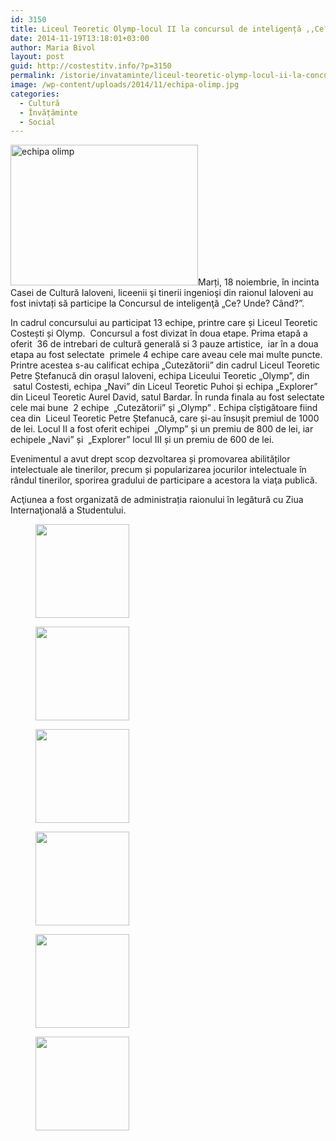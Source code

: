 ```yaml
---
id: 3150
title: Liceul Teoretic Olymp-locul II la concursul de inteligență ,,Ce? Unde? Când?”
date: 2014-11-19T13:18:01+03:00
author: Maria Bivol
layout: post
guid: http://costestitv.info/?p=3150
permalink: /istorie/invataminte/liceul-teoretic-olymp-locul-ii-la-concursul-ce-unde-cand/
image: /wp-content/uploads/2014/11/echipa-olimp.jpg
categories:
  - Cultură
  - Învățăminte
  - Social
---
```

[<img class="alignleft size-medium wp-image-3151" src="/wp-content/uploads/2014/11/echipa-olimp-300x225.jpg" alt="echipa olimp" width="300" height="225" srcset="http://costestitv.ddev.local/wp-content/uploads/2014/11/echipa-olimp-300x225.jpg 300w, http://costestitv.ddev.local/wp-content/uploads/2014/11/echipa-olimp-45x35.jpg 45w, http://costestitv.ddev.local/wp-content/uploads/2014/11/echipa-olimp.jpg 1024w" sizes="(max-width: 300px) 100vw, 300px" />](/wp-content/uploads/2014/11/echipa-olimp.jpg)Marți, 18 noiembrie, în incinta Casei de Cultură Ialoveni, liceenii şi tinerii ingenioşi din raionul Ialoveni au fost inivtați să participe la Concursul de inteligenţă &#8222;Ce? Unde? Când?&#8221;.

In cadrul concursului au participat 13 echipe, printre care și Liceul Teoretic Costești și Olymp.  Concursul a fost divizat în doua etape. Prima etapă a  oferit  36 de intrebari de cultură generală si 3 pauze artistice,  iar în a doua etapa au fost selectate  primele 4 echipe care aveau cele mai multe puncte. Printre acestea s-au calificat echipa &#8222;Cutezătorii&#8221; din cadrul Liceul Teoretic Petre Ștefanucă din orașul Ialoveni, echipa Liceului Teoretic &#8222;Olymp&#8221;, din  satul Costesti, echipa &#8222;Navi&#8221; din Liceul Teoretic Puhoi și echipa &#8222;Explorer&#8221; din Liceul Teoretic Aurel David, satul Bardar. În runda finala au fost selectate cele mai bune  2 echipe  &#8222;Cutezătorii&#8221; și &#8222;Olymp&#8221; . Echipa cîștigătoare fiind cea din  Liceul Teoretic Petre Ștefanucă, care și-au însușit premiul de 1000 de lei. Locul II a fost oferit echipei  &#8222;Olymp&#8221; și un premiu de 800 de lei, iar echipele &#8222;Navi&#8221; și  &#8222;Explorer&#8221; locul III și un premiu de 600 de lei.

Evenimentul a avut drept scop dezvoltarea și promovarea abilităților intelectuale ale tinerilor, precum și popularizarea jocurilor intelectuale în rândul tinerilor, sporirea gradului de participare a acestora la viaţa publică.

Acţiunea a fost organizată de administrația raionului în legătură cu Ziua Internaţională a Studentului.

<div id='gallery-16' class='gallery galleryid-3150 gallery-columns-3 gallery-size-thumbnail'>
  <figure class='gallery-item'> 
  
  <div class='gallery-icon landscape'>
    <a href='http://costestitv.ddev.local/istorie/invataminte/liceul-teoretic-olymp-locul-ii-la-concursul-ce-unde-cand/attachment/ce-unde-cind/'><img width="150" height="150" src="http://costestitv.ddev.local/wp-content/uploads/2014/11/ce-unde-cind-150x150.jpg" class="attachment-thumbnail size-thumbnail" alt="" /></a>
  </div></figure><figure class='gallery-item'> 
  
  <div class='gallery-icon landscape'>
    <a href='http://costestitv.ddev.local/istorie/invataminte/liceul-teoretic-olymp-locul-ii-la-concursul-ce-unde-cand/attachment/costesti2/'><img width="150" height="150" src="http://costestitv.ddev.local/wp-content/uploads/2014/11/costesti2-150x150.jpg" class="attachment-thumbnail size-thumbnail" alt="" /></a>
  </div></figure><figure class='gallery-item'> 
  
  <div class='gallery-icon landscape'>
    <a href='http://costestitv.ddev.local/istorie/invataminte/liceul-teoretic-olymp-locul-ii-la-concursul-ce-unde-cand/attachment/costesti3/'><img width="150" height="150" src="http://costestitv.ddev.local/wp-content/uploads/2014/11/costesti3-150x150.jpg" class="attachment-thumbnail size-thumbnail" alt="" /></a>
  </div></figure><figure class='gallery-item'> 
  
  <div class='gallery-icon landscape'>
    <a href='http://costestitv.ddev.local/istorie/invataminte/liceul-teoretic-olymp-locul-ii-la-concursul-ce-unde-cand/attachment/olimp/'><img width="150" height="150" src="http://costestitv.ddev.local/wp-content/uploads/2014/11/olimp-150x150.jpg" class="attachment-thumbnail size-thumbnail" alt="" /></a>
  </div></figure><figure class='gallery-item'> 
  
  <div class='gallery-icon landscape'>
    <a href='http://costestitv.ddev.local/istorie/invataminte/liceul-teoretic-olymp-locul-ii-la-concursul-ce-unde-cand/attachment/participanti/'><img width="150" height="150" src="http://costestitv.ddev.local/wp-content/uploads/2014/11/participanti-150x150.jpg" class="attachment-thumbnail size-thumbnail" alt="" /></a>
  </div></figure><figure class='gallery-item'> 
  
  <div class='gallery-icon landscape'>
    <a href='http://costestitv.ddev.local/istorie/invataminte/liceul-teoretic-olymp-locul-ii-la-concursul-ce-unde-cand/attachment/vice-presedintele-raionului/'><img width="150" height="150" src="http://costestitv.ddev.local/wp-content/uploads/2014/11/vice-presedintele-raionului-150x150.jpg" class="attachment-thumbnail size-thumbnail" alt="" /></a>
  </div></figure>
</div>